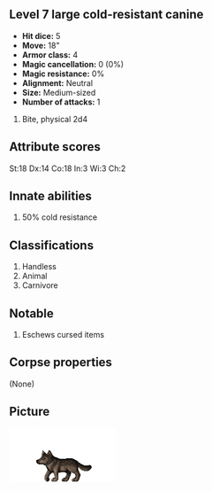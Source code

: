 ## Level 7 large cold-resistant canine

- **Hit dice:** 5
- **Move:** 18"
- **Armor class:** 4
- **Magic cancellation:** 0 (0%)
- **Magic resistance:** 0%
- **Alignment:** Neutral
- **Size:** Medium-sized
- **Number of attacks:** 1
1. Bite, physical 2d4

## Attribute scores

St:18 Dx:14 Co:18 In:3 Wi:3 Ch:2

## Innate abilities

1. 50% cold resistance

## Classifications

1. Handless
2. Animal
3. Carnivore

## Notable

1. Eschews cursed items

## Corpse properties

(None)

## Picture

![Direwolf](https://github.com/hyvanmielenpelit/GnollHackTileSet/blob/main/Monsters/direwolf/direwolf.png?raw=true)

